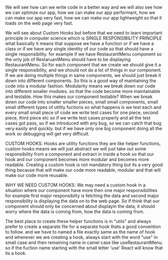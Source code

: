 We will see how can we write code in a better way and we will also see how we can optimze our app, how we can make our app performant, how we can make our app very fast, how we can make our app lightweight so that it loads on the web page very fast.

We will see about Custom Hooks but before that we need to learn important principle in computer science which is SINGLE RESPONSIBILITY PRINCIPLE what basically it means that suppose we have a function or if we have a class or if we have any single identity of our code so that should have a single responsibility. for example if we have RestaurantMenu component so the only job of RestaruantMenu should have to be displaying RestaurantMenu. So for each component that we create we should give it a single responsibility, and we should not do a lot of things in our component. If we are doing multiple things in same components, we should just break it down into different components. So this is a good way of maintaining the code into a modular fashion. Modularity means we break down our code into different smaller modules. so that the code become more maintainable and testable. How this makes our component testable? When we break down our code into smaller smaller pieces, small small components, small small different types of utiltiy fuctions so what happens is we test each and every small small piece of code we write test cases for one piece, second piece, third piece etc so if we write test cases properly and all the test cases got pass, so if we introduced with any bug, so we can catch that bug very easily and quickly. but if we have only one big component doing all the work so debugging will get very difficult.


CUSTOM HOOKS:
Hooks are utility functions they are like helper functions, custom hooks means we will just abstract we will just take out some responsibility from a component and extract in inside a hook so that our hook and our component becomes more modular and becomes more readable. Creating a custom hook is not mandatory thing but its a very good thing because that will make our code more readable, modular and that will make our code more reusable.


WHY WE NEED CUSTOM HOOKS:
We may need a custom hook in a situation where our component have more then one major responsibilities for example first major responsibilty is fetching the data and second major responsibility is displaying the data on to the web page. So if think that our component should only be concerned about displayin the data, it should worry where the data is coming from, how the data is coming from.

The best place to create these helper functions is in "utils" and always prefer to create a separate file for a separate hook thats a good convention to follow. and we have to named a file exactly same as the name of hook and whenever we are creating a hook, always start with the word "use" in small case and then remaining name in camel case like useRestaurantMenu. so if the fuction name starting with the small letter 'use' React will know that its a hook.